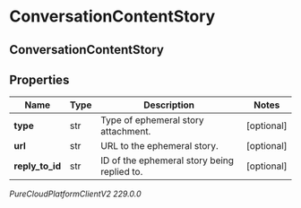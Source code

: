 # ConversationContentStory

## ConversationContentStory

## Properties

|Name | Type | Description | Notes|
|------------ | ------------- | ------------- | -------------|
| **type** | str | Type of ephemeral story attachment. | [optional] |
| **url** | str | URL to the ephemeral story. | [optional] |
| **reply_to_id** | str | ID of the ephemeral story being replied to. | [optional] |



_PureCloudPlatformClientV2 229.0.0_
